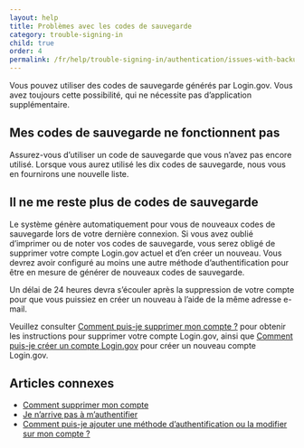 ```yaml
---
layout: help
title: Problèmes avec les codes de sauvegarde
category: trouble-signing-in
child: true
order: 4
permalink: /fr/help/trouble-signing-in/authentication/issues-with-backup-codes/
---
```


Vous pouvez utiliser des codes de sauvegarde générés par Login.gov. Vous avez toujours cette possibilité, qui ne nécessite pas d’application supplémentaire.

## Mes codes de sauvegarde ne fonctionnent pas

Assurez-vous d’utiliser un code de sauvegarde que vous n’avez pas encore utilisé. Lorsque vous aurez utilisé les dix codes de sauvegarde, nous vous en fournirons une nouvelle liste.

## Il ne me reste plus de codes de sauvegarde

Le système génère automatiquement pour vous de nouveaux codes de sauvegarde lors de votre dernière connexion. Si vous avez oublié d’imprimer ou de noter vos codes de sauvegarde, vous serez obligé de supprimer votre compte Login.gov actuel et d’en créer un nouveau. Vous devrez avoir configuré au moins une autre méthode d’authentification pour être en mesure de générer de nouveaux codes de sauvegarde. 

Un délai de 24 heures devra s’écouler après la suppression de votre compte pour que vous puissiez en créer un nouveau à l’aide de la même adresse e-mail. 

Veuillez consulter [Comment puis-je supprimer mon compte ?](/fr/help/manage-your-account/delete-your-account/) pour obtenir les instructions pour supprimer votre compte Login.gov, ainsi que [Comment puis-je créer un compte Login.gov](/fr/help/create-account/how-do-i-create-an-account/) pour créer un nouveau compte Login.gov.


## Articles connexes

* [Comment supprimer mon compte](/fr/help/manage-your-account/delete-your-account/)
* [Je n’arrive pas à m’authentifier](/fr/help/trouble-signing-in/issues-with-authentication-methods/)
* [Comment puis-je ajouter une méthode d’authentification ou la modifier sur mon compte ?](/fr/help/manage-your-account/add-or-change-your-authentication-method/)
